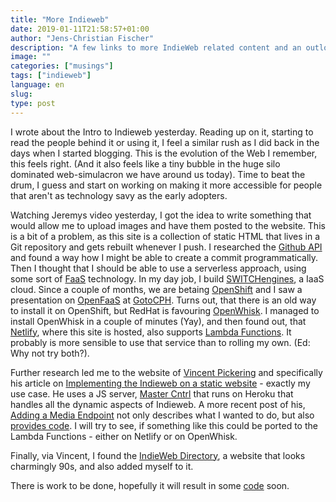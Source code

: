 ```yaml
---
title: "More Indieweb"
date: 2019-01-11T21:58:57+01:00
author: "Jens-Christian Fischer"
description: "A few links to more IndieWeb related content and an outlook to FaaS"
image: ""
categories: ["musings"]
tags: ["indieweb"]
language: en
slug:
type: post
---
```


I wrote about the Intro to Indieweb yesterday. Reading up on it, starting to
read the people behind it or using it, I feel a similar rush as I did back in the days when I started blogging.
This is the evolution of the Web I remember, this feels right. (And it also feels like a tiny bubble in the 
huge silo dominated web-simulacron we have around us today). Time to beat the drum, I guess and start on working
on making it more accessible for people that aren't as technology savy as the early adopters.

Watching Jeremys video yesterday, I got the idea to write something that would allow me to upload images and 
have them posted to the website. This is a bit of a problem, as this site is a collection of static HTML that 
lives in a Git repository and gets rebuilt whenever I push. I researched the [Github API](https://developer.github.com/v3/repos/contents/#create-a-file) 
and found a way how I might be able to create a commit programmatically. Then I thought that I should be able
to use a serverless approach, using some sort of [FaaS](https://en.wikipedia.org/wiki/Function_as_a_service)
technology. In my day job, I build [SWITCHengines](https://switch.ch/engines), a IaaS cloud. Since a couple of 
months, we are betaing [OpenShift](https://www.openshift.com/) and I saw a presentation on [OpenFaaS](https://www.openfaas.com/) at [GotoCPH](https://gotocph.com/). Turns out, that there is an old way to install it on OpenShift,
but RedHat is favouring [OpenWhisk](https://openwhisk.apache.org/). I managed to install OpenWhisk in a couple
of minutes (Yay), and then found out, that [Netlify](https://netlify.com), where this site is hosted, also supports
[Lambda Functions](https://www.netlify.com/docs/functions/). It probably is more sensible to use that service
than to rolling my own. (Ed: Why not try both?).

Further research led me to the website of [Vincent Pickering](https://vincentp.me/) and specifically his article on [Implementing the Indieweb on a static website](https://vincentp.me/articles/2018/11/14/20-00) - exactly my use case. He uses a JS server, [Master Cntrl](https://github.com/vipickering/mastr-cntrl) that runs on Heroku that handles all the dynamic aspects of Indieweb. A more recent post of his, [Adding a Media Endpoint](https://vincentp.me/articles/2018/12/17/12-00/)
not only describes what I wanted to do, but also [provides code](https://github.com/vipickering/mastr-cntrl/blob/master/app/routes/post/media.js). I will try to see, if something like this
could be ported to the Lambda Functions - either on Netlify or on OpenWhisk.

Finally, via Vincent, I found the [IndieWeb Directory](https://indieweb-directory.glitch.me/), a website that looks
charmingly 90s, and also added myself to it.

There is work to be done, hopefully it will result in some [code](/categories/code) soon.
